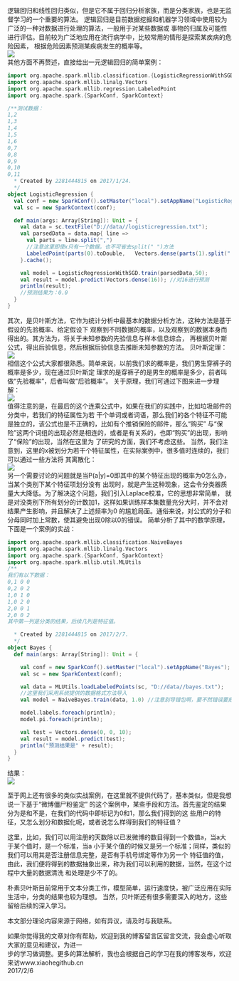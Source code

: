    

   逻辑回归和线性回归类似，但是它不属于回归分析家族，而是分类家族，也是无监督学习的一个重要的算法。
逻辑回归是目前数据挖掘和机器学习领域中使用较为广泛的一种对数据进行处理的算法，一般用于对某些数据或
事物的归属及可能性进行评估。目前较为广泛地应用在流行病学中，比较常用的情形是探索某疾病的危险因素，
根据危险因素预测某疾病发生的概率等。
</br>
![](https://github.com/woshidandan/hadoop-spark/blob/master/picture/logistics1.png)
</br>
   其他方面不再赘述，直接给出一元逻辑回归的简单案例：

```scala
import org.apache.spark.mllib.classification.{LogisticRegressionWithSGD, SVMWithSGD}
import org.apache.spark.mllib.linalg.Vectors
import org.apache.spark.mllib.regression.LabeledPoint
import org.apache.spark.{SparkConf, SparkContext}

/**测试数据：
1,2
1,3
1,4
1,5
1,6
0,7
0,8
0,9
0,10
0,11
  * Created by 2281444815 on 2017/1/24.
  */
object LogisticRegression {
  val conf = new SparkConf().setMaster("local").setAppName("LogisticRegression");
  val sc = new SparkContext(conf);

  def main(args: Array[String]): Unit = {
    val data = sc.textFile("D://data//logisticregression.txt");
    val parsedData = data.map{ line =>
      val parts = line.split(",")
      //注意这里即使x只有一个数据，也不可省去split(" ")方法
      LabeledPoint(parts(0).toDouble,   Vectors.dense(parts(1).split(" ").map(_.toDouble)));
    }.cache();

    val model = LogisticRegressionWithSGD.train(parsedData,50);
    val result = model.predict(Vectors.dense(16)); //对16进行预测
    println(result);
    //预测结果为：0.0
  }
}
```

   其次，是贝叶斯方法，它作为统计分析中最基本的数据分析方法，这种方法是基于假设的先验概率、给定假设下
观察到不同数据的概率，以及观察到的数据本身而得出的。其方法为，将关于未知参数的先验信息与样本信息综合，
再根据贝叶斯公式，得出后验信息，然后根据后验信息去推断未知参数的方法。
贝叶斯定理：
</br>
![](https://github.com/woshidandan/hadoop-spark/blob/master/picture/logistics2.png)
</br>
   相信这个公式大家都很熟悉。简单来说，以前我们求的概率是，我们男生穿裤子的概率是多少，现在通过贝叶斯定
理求的是穿裤子的是男生的概率是多少，前者叫做“先验概率”，后者叫做“后验概率”。
   关于原理，我们可通过下图来进一步理解：
</br>
![](https://github.com/woshidandan/hadoop-spark/blob/master/picture/logistics3.png)
</br>
   值得注意的是，在最后的这个连乘公式中，如果在我们的实践中，比如垃圾邮件的分类中，若我们的特征属性为若
干个单词或者词语，那么我们的各个特征不可能是独立的，该公式也是不正确的，比如有个推销保险的邮件，那么“购买”
与“保险”这两个词组的出现必然是相连的，或者是有关系的，也即“购买”的出现，影响了“保险”的出现，当然在这里为
了研究的方面，我们不考虑这些。
    当然，我们注意到，这里的x被划分为若干个特征属性，在实际案例中，很多值时连续的，我们可以通过一些方法将
其离散化：
</br>
![](https://github.com/woshidandan/hadoop-spark/blob/master/picture/logistics4.png)
</br>
    另一个需要讨论的问题就是当P(a|y)=0即其中的某个特征出现的概率为0怎么办，当某个类别下某个特征项划分没有
出现时，就是产生这种现象，这会令分类器质量大大降低。为了解决这个问题，我们引入Laplace校准，它的思想非常简单，
就是对没类别下所有划分的计数加1，这样如果训练样本集数量充分大时，并不会对结果产生影响，并且解决了上述频率为0
的尴尬局面。通俗来说，对公式的分子和分母同时加上常数，使其避免出现0除以0的错误。
    简单分析了其中的数学原理，下面是一个案例的实战：

```scala
import org.apache.spark.mllib.classification.NaiveBayes
import org.apache.spark.mllib.linalg.Vectors
import org.apache.spark.{SparkConf, SparkContext}
import org.apache.spark.mllib.util.MLUtils
/**
我们有以下数据：
0,1 0 0
0,2 0 2
1,0 1 0
1,0 2 0
2,0 0 1
2,0 0 2
其中第一列是分类的结果，后续几列是特征值。

  * Created by 2281444815 on 2017/2/7.
  */
object Bayes {
  def main(args: Array[String]): Unit = {

    val conf = new SparkConf().setMaster("local").setAppName("Bayes");
    val sc = new SparkContext(conf);

    val data = MLUtils.loadLabeledPoints(sc, "D://data//bayes.txt");
    //这里我们采用系统提供的数据格式方法导入
    val model = NaiveBayes.train(data, 1.0) //注意别导错包啊，要不然错误要把你找死。。。

    model.labels.foreach(println);
    model.pi.foreach(println);

    val test = Vectors.dense(0, 0, 10);
    val result = model.predict(test);
    println("预测结果是" + result);
  }
}
```

结果：
</br>
![](https://github.com/woshidandan/hadoop-spark/blob/master/picture/logistics5.png)
</br>

   至于网上还有很多的类似实战案例，在这里就不提供代码了，基本类似，但是我想说一下基于“微博僵尸粉鉴定”
的这个案例中，某些手段和方法。首先鉴定的结果分为是和不是，在我们的代码中即标记为0和1，那么我们得到的这
些用户的特征，又怎么划分和数据化呢，或者说怎么样得到我们的特征值？

   这里，比如，我们可以用注册的天数除以已发微博的数目得到一个数值a，当a大于某个值时，是一个标准，当a
小于某个值的时候又是另一个标准；同样，类似的我们可以用其是否注册信息完整，是否有手机号绑定等作为另一个
特征值的值，由此，我们便将得到的数据抽象出来，称为我们可以利用的数据，当然，在这个过程中大量的数据清洗
和处理是少不了的。

   朴素贝叶斯目前常用于文本分类工作，模型简单，运行速度快，被广泛应用在实际生活中，分类的结果也较为理想。
当然，贝叶斯还有很多需要深入的地方，这些留给后续的深入学习。

   本文部分理论内容来源于网络，如有异议，请及时与我联系。 
    
如果你觉得我的文章对你有帮助，欢迎到我的博客留言区留言交流，我会虚心听取大家的意见和建议，为进一</br>
步的学习做调整。更多的算法解析，我也会根据自己的学习在我的博客发布，欢迎来访www.xiaohegithub.cn</br>
                                 2017/2/6

